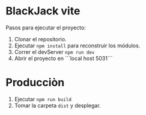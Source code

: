 # BlackJack vite

Pasos para ejecutar el proyecto:

1. Clonar el repositorio.
2. Ejecutar `npm install` para reconstruir los módulos.
3. Correr el devServer `npm run dev`
4. Abrir el proyecto en ´´´local host 5031´´´

# Producciòn

1. Ejecutar `npm run build`
2. Tomar la carpeta `dist` y desplegar.
